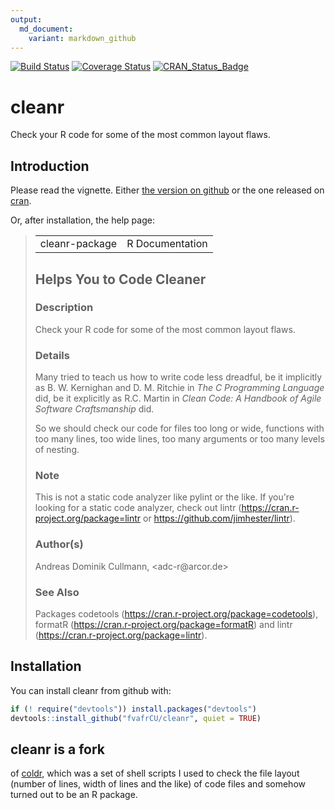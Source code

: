 ```yaml
---
output:
  md_document:
    variant: markdown_github
---
```

[![Build Status](https://travis-ci.org/fvafrCU/cleanr.svg?branch=master)](https://travis-ci.org/fvafrCU/cleanr)
[![Coverage Status](https://codecov.io/github/fvafrCU/cleanr/coverage.svg?branch=master)](https://codecov.io/github/fvafrCU/cleanr?branch=master)
[![CRAN_Status_Badge](http://www.r-pkg.org/badges/version/cleanr)](https://cran.r-project.org/package=cleanr)

# cleanr
Check your R code for some of the most common layout flaws.

<!-- README.md is generated from README.Rmd. Please edit that file -->


## Introduction
Please read the vignette. Either [the version on github](http://htmlpreview.github.io/?https://github.com/fvafrCU/cleanr/blob/master/inst/doc/cleanr_Introduction.html)
or the one released on [cran](https://cran.r-project.org/package=cleanr).

Or, after installation, the help page:

<blockquote>
<!DOCTYPE html PUBLIC "-//W3C//DTD XHTML 1.0 Strict//EN" "http://www.w3.org/TR/xhtml1/DTD/xhtml1-strict.dtd"><html xmlns="http://www.w3.org/1999/xhtml"><head><title>R: Helps You to Code Cleaner</title>
<meta http-equiv="Content-Type" content="text/html; charset=utf-8" />
<link rel="stylesheet" type="text/css" href="R.css" />
</head><body>

<table width="100%" summary="page for cleanr-package"><tr><td>cleanr-package</td><td style="text-align: right;">R Documentation</td></tr></table>

<h2>Helps You to Code Cleaner</h2>

<h3>Description</h3>

<p>Check your R code for some of the most common layout flaws.
</p>


<h3>Details</h3>

<p>Many tried to teach us how to write code less dreadful, be it implicitly as
B. W. Kernighan and D. M. Ritchie in <cite>The C Programming Language</cite> did,
be it explicitly as
R.C. Martin in <cite>Clean Code: A Handbook of Agile Software Craftsmanship</cite>
did.
</p>
<p>So we should check our code for files too long or wide, functions with too
many lines, too wide lines, too many arguments or too many levels of nesting.
</p>


<h3>Note</h3>

<p>This is not a static code analyzer like pylint or the like. If you're
looking for a static code analyzer, check out lintr
(<a href="https://cran.r-project.org/package=lintr">https://cran.r-project.org/package=lintr</a> or
<a href="https://github.com/jimhester/lintr">https://github.com/jimhester/lintr</a>).
</p>


<h3>Author(s)</h3>

<p>Andreas Dominik Cullmann, &lt;adc-r@arcor.de&gt;
</p>


<h3>See Also</h3>

<p>Packages
<span class="pkg">codetools</span>
(<a href="https://cran.r-project.org/package=codetools">https://cran.r-project.org/package=codetools</a>),
<span class="pkg">formatR</span>
(<a href="https://cran.r-project.org/package=formatR">https://cran.r-project.org/package=formatR</a>)
and
<span class="pkg">lintr</span>
(<a href="https://cran.r-project.org/package=lintr">https://cran.r-project.org/package=lintr</a>).
</p>


</body></html>
</blockquote>

## Installation
You can install cleanr from github with:

```r
if (! require("devtools")) install.packages("devtools")
devtools::install_github("fvafrCU/cleanr", quiet = TRUE)
```

## cleanr is a fork 
of [coldr](https://github.com/fvafrcu/coldr.git),
which was a set of shell scripts I used to check the file layout (number of 
lines, width of lines and the like) of code files and somehow turned out to be 
an R package.


